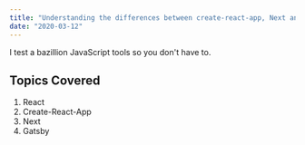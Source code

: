 ```yaml
---
title: "Understanding the differences between create-react-app, Next and Gatsby"
date: "2020-03-12"
---
```


I test a bazillion JavaScript tools so you don't have to.

## Topics Covered

1. React
2. Create-React-App
3. Next
4. Gatsby